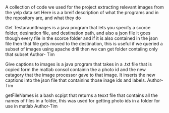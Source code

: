 # 
A collection of code we used for the project extracting relevant images from the yelp data set
Here is a a breif description of what the programs and in the repository are, and what they do

Get TestarauntImages  is a java program that lets you specify a scorce folder, desination file, and destination path, and also a json file it goes though every file in the scorce folder and if it is also contained in the json file then that file gets moved to the destination, this is useful if we queried a subset of images using apache drill then we can get folder contaiing only that subset
Author- Tim

Give captions to images is a java program that takes in a .txt file that is copied form the matlab consol containin the a photo id and the new catagory that the image processor gave to that image. It inserts the new captions into the json file that containins those inage ids and labels.
Author-Tim

getFileNames is a bash scpipt that returns a texxt file that contains all the names of files in a folder, this was used for getting photo ids in a folder for use in matlab
Author-Tim
